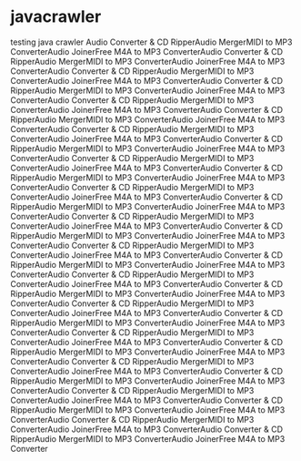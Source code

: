 # javacrawler
testing java crawler
Audio Converter & CD RipperAudio MergerMIDI to MP3 ConverterAudio JoinerFree M4A to MP3 ConverterAudio Converter & CD RipperAudio MergerMIDI to MP3 ConverterAudio JoinerFree M4A to MP3 ConverterAudio Converter & CD RipperAudio MergerMIDI to MP3 ConverterAudio JoinerFree M4A to MP3 ConverterAudio Converter & CD RipperAudio MergerMIDI to MP3 ConverterAudio JoinerFree M4A to MP3 ConverterAudio Converter & CD RipperAudio MergerMIDI to MP3 ConverterAudio JoinerFree M4A to MP3 ConverterAudio Converter & CD RipperAudio MergerMIDI to MP3 ConverterAudio JoinerFree M4A to MP3 ConverterAudio Converter & CD RipperAudio MergerMIDI to MP3 ConverterAudio JoinerFree M4A to MP3 ConverterAudio Converter & CD RipperAudio MergerMIDI to MP3 ConverterAudio JoinerFree M4A to MP3 ConverterAudio Converter & CD RipperAudio MergerMIDI to MP3 ConverterAudio JoinerFree M4A to MP3 ConverterAudio Converter & CD RipperAudio MergerMIDI to MP3 ConverterAudio JoinerFree M4A to MP3 ConverterAudio Converter & CD RipperAudio MergerMIDI to MP3 ConverterAudio JoinerFree M4A to MP3 ConverterAudio Converter & CD RipperAudio MergerMIDI to MP3 ConverterAudio JoinerFree M4A to MP3 ConverterAudio Converter & CD RipperAudio MergerMIDI to MP3 ConverterAudio JoinerFree M4A to MP3 ConverterAudio Converter & CD RipperAudio MergerMIDI to MP3 ConverterAudio JoinerFree M4A to MP3 ConverterAudio Converter & CD RipperAudio MergerMIDI to MP3 ConverterAudio JoinerFree M4A to MP3 ConverterAudio Converter & CD RipperAudio MergerMIDI to MP3 ConverterAudio JoinerFree M4A to MP3 ConverterAudio Converter & CD RipperAudio MergerMIDI to MP3 ConverterAudio JoinerFree M4A to MP3 ConverterAudio Converter & CD RipperAudio MergerMIDI to MP3 ConverterAudio JoinerFree M4A to MP3 ConverterAudio Converter & CD RipperAudio MergerMIDI to MP3 ConverterAudio JoinerFree M4A to MP3 ConverterAudio Converter & CD RipperAudio MergerMIDI to MP3 ConverterAudio JoinerFree M4A to MP3 ConverterAudio Converter & CD RipperAudio MergerMIDI to MP3 ConverterAudio JoinerFree M4A to MP3 ConverterAudio Converter & CD RipperAudio MergerMIDI to MP3 ConverterAudio JoinerFree M4A to MP3 ConverterAudio Converter & CD RipperAudio MergerMIDI to MP3 ConverterAudio JoinerFree M4A to MP3 ConverterAudio Converter & CD RipperAudio MergerMIDI to MP3 ConverterAudio JoinerFree M4A to MP3 ConverterAudio Converter & CD RipperAudio MergerMIDI to MP3 ConverterAudio JoinerFree M4A to MP3 ConverterAudio Converter & CD RipperAudio MergerMIDI to MP3 ConverterAudio JoinerFree M4A to MP3 ConverterAudio Converter & CD RipperAudio MergerMIDI to MP3 ConverterAudio JoinerFree M4A to MP3 ConverterAudio Converter & CD RipperAudio MergerMIDI to MP3 ConverterAudio JoinerFree M4A to MP3 Converter